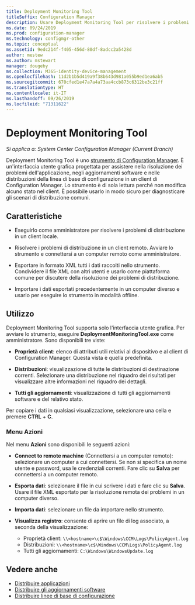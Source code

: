 ```yaml
---
title: Deployment Monitoring Tool
titleSuffix: Configuration Manager
description: Usare Deployment Monitoring Tool per risolvere i problemi di distribuzione del software in un client di Configuration Manager.
ms.date: 09/24/2019
ms.prod: configuration-manager
ms.technology: configmgr-other
ms.topic: conceptual
ms.assetid: 9edc214f-f405-456d-80df-8adcc2a5428d
author: mestew
ms.author: mstewart
manager: dougeby
ms.collection: M365-identity-device-management
ms.openlocfilehash: 11d2b1b5d419a9f38b643d981a055b9ed1ea6ab5
ms.sourcegitcommit: 670cfed1e47a7a4a73aa4ccb873c6312be3c21ff
ms.translationtype: HT
ms.contentlocale: it-IT
ms.lasthandoff: 09/26/2019
ms.locfileid: "71311622"
---
```

# <a name="deployment-monitoring-tool"></a>Deployment Monitoring Tool

*Si applica a: System Center Configuration Manager (Current Branch)*

Deployment Monitoring Tool è uno [strumento di Configuration Manager](/sccm/core/support/tools). È un'interfaccia utente grafica progettata per assistere nella risoluzione dei problemi dell'applicazione, negli aggiornamenti software e nelle distribuzioni della linea di base di configurazione in un client di Configuration Manager. Lo strumento è di sola lettura perché non modifica alcuno stato nel client. È possibile usarlo in modo sicuro per diagnosticare gli scenari di distribuzione comuni.


## <a name="features"></a>Caratteristiche

- Eseguirlo come amministratore per risolvere i problemi di distribuzione in un client locale.  

- Risolvere i problemi di distribuzione in un client remoto. Avviare lo strumento e connettersi a un computer remoto come amministratore.  

- Esportare in formato XML tutti i dati raccolti nello strumento. Condividere il file XML con altri utenti e usarlo come piattaforma comune per discutere della risoluzione dei problemi di distribuzione.  

- Importare i dati esportati precedentemente in un computer diverso e usarlo per eseguire lo strumento in modalità offline.   


## <a name="usage"></a>Utilizzo

Deployment Monitoring Tool supporta solo l'interfaccia utente grafica. Per avviare lo strumento, eseguire **DeploymentMonitoringTool.exe** come amministratore. Sono disponibili tre viste:  

- **Proprietà client**: elenco di attributi utili relativi al dispositivo e al client di Configuration Manager. Questa vista è quella predefinita.   

- **Distribuzioni**: visualizzazione di tutte le distribuzioni di destinazione correnti. Selezionare una distribuzione nel riquadro dei risultati per visualizzare altre informazioni nel riquadro dei dettagli.  

- **Tutti gli aggiornamenti**: visualizzazione di tutti gli aggiornamenti software e del relativo stato.  

Per copiare i dati in qualsiasi visualizzazione, selezionare una cella e premere **CTRL** + **C**.


### <a name="actions-menu"></a>Menu Azioni

Nel menu **Azioni** sono disponibili le seguenti azioni:  

- **Connect to remote machine** (Connettersi a un computer remoto): selezionare un computer a cui connettersi. Se non si specifica un nome utente e password, usa le credenziali correnti. Fare clic su **Salva** per connettersi a un computer remoto.  

- **Esporta dati**: selezionare il file in cui scrivere i dati e fare clic su **Salva**. Usare il file XML esportato per la risoluzione remota dei problemi in un computer diverso.  

- **Importa dati**: selezionare un file da importare nello strumento.  

- **Visualizza registro**: consente di aprire un file di log associato, a seconda della visualizzazione:  
    - Proprietà client: `\\<hostname>\c$\Windows\CCM\Logs\PolicyAgent.log`
    - Distribuzioni: `\\<hostname>\c$\Windows\CCM\Logs\PolicyAgent.log`
    - Tutti gli aggiornamenti: `C:\Windows\WindowsUpdate.log`



## <a name="see-also"></a>Vedere anche

- [Distribuire applicazioni](/sccm/apps/deploy-use/deploy-applications)
- [Distribuire gli aggiornamenti software](/sccm/sum/deploy-use/deploy-software-updates)
- [Distribuire linee di base di configurazione](/sccm/compliance/deploy-use/deploy-configuration-baselines)
